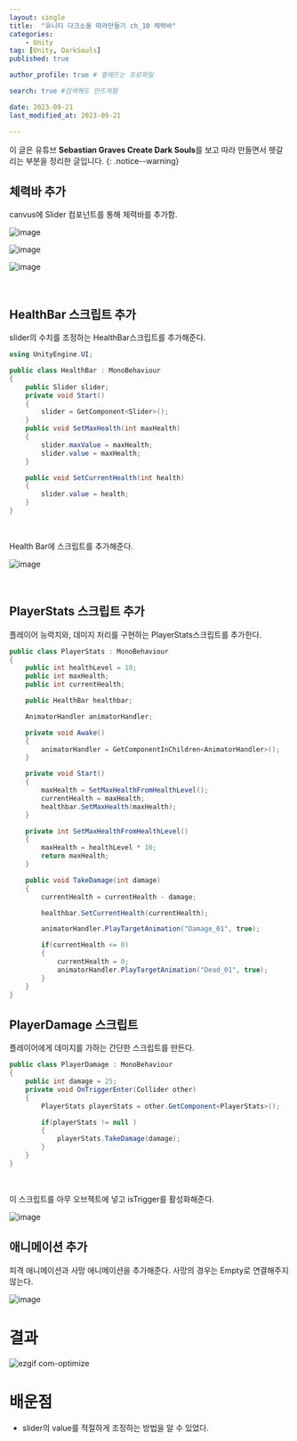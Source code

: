 ```yaml
---
layout: single
title:  "유니티 다크소울 따라만들기 ch_10 체력바"
categories: 
    - Unity
tag: [Unity, DarkSouls]
published: true

author_profile: true # 옆에뜨는 프로파일

search: true #검색해도 안뜨게함

date: 2023-09-21
last_modified_at: 2023-09-21

---
```


이 글은 유튜브 **Sebastian Graves Create Dark Souls**를 보고 따라 만들면서 헷갈리는 부분을 정리한 글입니다.
{: .notice--warning}


## 체력바 추가

canvus에 Slider 컴포넌트를 통해 체력바를 추가함.

![image](https://github.com/novicehog/comments/assets/131991619/9e3031db-60e0-4fd7-934a-b279e5451d1f)

![image](https://github.com/novicehog/comments/assets/131991619/c785f932-3db7-403b-b6a1-f347ade06d77)

![image](https://github.com/novicehog/comments/assets/131991619/d535a78d-1626-4369-b7c4-93b0f64bbf49)

<br>

## HealthBar 스크립트 추가

slider의 수치를 조정하는 HealthBar스크립트를 추가해준다.

```c#
using UnityEngine.UI;

public class HealthBar : MonoBehaviour
{
    public Slider slider;
    private void Start()
    {
        slider = GetComponent<Slider>();
    }
    public void SetMaxHealth(int maxHealth)
    {
        slider.maxValue = maxHealth;
        slider.value = maxHealth;
    }

    public void SetCurrentHealth(int health)
    {
        slider.value = health;
    }
}
```

<br>

Health Bar에 스크립트를 추가해준다.

![image](https://github.com/novicehog/comments/assets/131991619/9c8fb289-7846-41ca-b541-6b702517ac57)

<br>

## PlayerStats 스크립트 추가

플레이어 능력치와, 데미지 처리를 구현하는 PlayerStats스크립트를 추가한다.

```c#
public class PlayerStats : MonoBehaviour
{
    public int healthLevel = 10;
    public int maxHealth;
    public int currentHealth;

    public HealthBar healthbar;

    AnimatorHandler animatorHandler;

    private void Awake()
    {
        animatorHandler = GetComponentInChildren<AnimatorHandler>();
    }

    private void Start()
    {
        maxHealth = SetMaxHealthFromHealthLevel();
        currentHealth = maxHealth;
        healthbar.SetMaxHealth(maxHealth);
    }

    private int SetMaxHealthFromHealthLevel()
    {
        maxHealth = healthLevel * 10;
        return maxHealth;
    }

    public void TakeDamage(int damage)
    {
        currentHealth = currentHealth - damage;

        healthbar.SetCurrentHealth(currentHealth);

        animatorHandler.PlayTargetAnimation("Damage_01", true);

        if(currentHealth <= 0)
        {
            currentHealth = 0;
            animatorHandler.PlayTargetAnimation("Dead_01", true);
        }
    }
}
```


## PlayerDamage 스크립트

플레이어에게 데미지를 가하는 간단한 스크립트를 만든다.

```c#
public class PlayerDamage : MonoBehaviour
{
    public int damage = 25;
    private void OnTriggerEnter(Collider other)
    {
        PlayerStats playerStats = other.GetComponent<PlayerStats>();

        if(playerStats != null )
        {
            playerStats.TakeDamage(damage);
        }
    }
}
```

<br>

이 스크립트를 아무 오브젝트에 넣고 isTrigger를 활성화해준다.

![image](https://github.com/novicehog/comments/assets/131991619/ce45ae3f-e74d-4e11-bf0b-fe01aee2b08a)


## 애니메이션 추가

피격 애니메이션과 사망 애니메이션을 추가해준다.
사망의 경우는 Empty로 연결해주지 않는다. 

![image](https://github.com/novicehog/comments/assets/131991619/6f08c1fd-7ba0-4049-8817-239b08f77799)


# 결과

![ezgif com-optimize](https://github.com/novicehog/comments/assets/131991619/e7533c0a-30dc-4dfe-98e3-7bc3b6f56382)


# 배운점
- slider의 value를 적절하게 조정하는 방법을 알 수 있었다.
